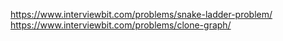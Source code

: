 https://www.interviewbit.com/problems/snake-ladder-problem/
https://www.interviewbit.com/problems/clone-graph/
